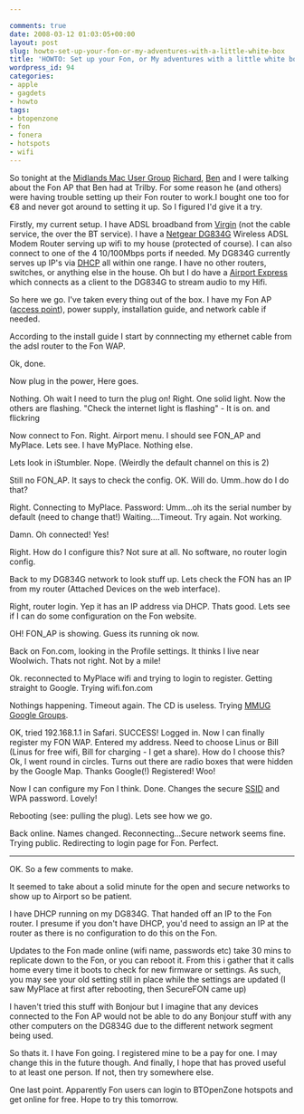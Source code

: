 ```yaml
---

comments: true
date: 2008-03-12 01:03:05+00:00
layout: post
slug: howto-set-up-your-fon-or-my-adventures-with-a-little-white-box
title: 'HOWTO: Set up your Fon, or My adventures with a little white box'
wordpress_id: 94
categories:
- apple
- gagdets
- howto
tags:
- btopenzone
- fon
- fonera
- hotspots
- wifi
---
```


So tonight at the [Midlands Mac User Group](http://www.mmug.org.uk) [Richard](http://www.siliconmeadow.net), [Ben](http://www.trilby.co.uk) and I were talking about the Fon AP that Ben had at Trilby. For some reason he (and others) were having trouble setting up their Fon router to work.I bought one too for €8 and never got around to setting it up. So I figured I'd give it a try.

Firstly, my current setup. I have ADSL broadband from [Virgin](http://www.virginmedia.com) (not the cable service, the over the BT service). I have a [Netgear DG834G](http://www.netgear.co.uk/wireless_adslrouter_dg834g.php) Wireless ADSL Modem Router serving up wifi to my house (protected of course). I can also connect to one of the 4 10/100Mbps ports if needed. My DG834G currently serves up IP's via [DHCP](http://en.wikipedia.org/wiki/Dynamic_Host_Configuration_Protocol) all within one range. I have no other routers, switches, or anything else in the house. Oh but I do have a [Airport Express](http://www.apple.com/airportexpress) which connects as a client to the DG834G to stream audio to my Hifi.

So here we go. I've taken every thing out of the box. I have my Fon AP ([access point](http://en.wikipedia.org/wiki/Access_point)), power supply, installation guide, and network cable if needed.

According to the install guide I start by connnecting my ethernet cable from the adsl router to the Fon WAP.

Ok, done.

Now plug in the power, Here goes.

Nothing. Oh wait I need to turn the plug on! Right. One solid light. Now the others are flashing.
"Check the internet light is flashing" - It is on. and flickring

Now connect to Fon. Right. Airport menu. I should see FON_AP and MyPlace. Lets see. I have MyPlace. Nothing else.

Lets look in iStumbler. Nope. (Weirdly the default channel on this is 2)

Still no FON_AP. It says to check the config. OK. Will do. Umm..how do I do that?

Right. Connecting to MyPlace. Password: Umm...oh its the serial number by default (need to change that!)
Waiting....Timeout. Try again. Not working.

Damn. Oh connected! Yes!

Right. How do I configure this? Not sure at all. No software, no router login config.

Back to my DG834G network to look stuff up. Lets check the FON has an IP from my router (Attached Devices on the web interface).

Right, router login. Yep it has an IP address via DHCP. Thats good. Lets see if I can do some configuration on the Fon website.

OH! FON_AP is showing. Guess its running ok now.

Back on Fon.com, looking in the Profile settings. It thinks I live near Woolwich. Thats not right. Not by a mile!

Ok. reconnected to MyPlace wifi and trying to login to register. Getting straight to Google. Trying wifi.fon.com

Nothings happening. Timeout again. The CD is useless. Trying [MMUG Google Groups](http://groups.google.com/group/mmug-chat).

OK, tried 192.168.1.1 in Safari. SUCCESS! Logged in. Now I can finally register my FON WAP. Entered my address. Need to choose Linus or Bill (Linus for free wifi, Bill for charging - I get a share). How do I choose this? Ok, I went round in circles. Turns out there are radio boxes that were hidden by the Google Map. Thanks Google(!)
Registered! Woo!

Now I can configure my Fon I think. Done. Changes the secure [SSID](http://en.wikipedia.org/wiki/SSID) and WPA password. Lovely!

Rebooting (see: pulling the plug). Lets see how we go.

Back online. Names changed. Reconnecting...Secure network seems fine. Trying public. Redirecting to login page for Fon.
Perfect.

--------------------------------------------------------
OK. So a few comments to make.

It seemed to take about a solid minute for the open and secure networks to show up to Airport so be patient.

I have DHCP running on my DG834G. That handed off an IP to the Fon router. I presume if you don't have DHCP, you'd need to assign an IP at the router as there is no configuration to do this on the Fon.

Updates to the Fon made online (wifi name, passwords etc) take 30 mins to replicate down to the Fon, or you can reboot it. From this i gather that it calls home every time it boots to check for new firmware or settings. As such, you may see your old setting still in place while the settings are updated (I saw MyPlace at first after rebooting, then SecureFON came up)

I haven't tried this stuff with Bonjour but I imagine that any devices connected to the Fon AP would not be able to do any Bonjour stuff with any other computers on the DG834G due to the different network segment being used.

So thats it. I have Fon going. I registered mine to be a pay for one. I may change this in the future though.
And finally, I hope that has proved useful to at least one person. If not, then try somewhere else.

One last point. Apparently Fon users can login to BTOpenZone hotspots and get online for free. Hope to try this tomorrow.
